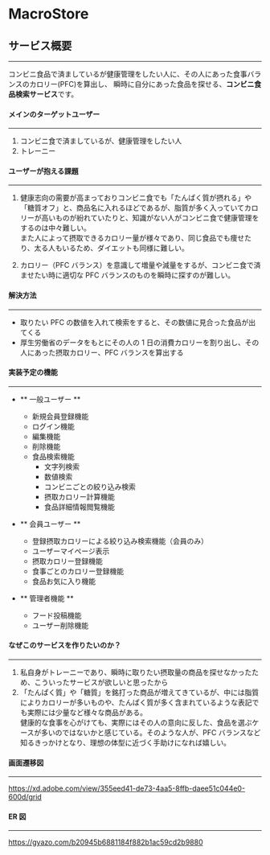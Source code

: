 # MacroStore

## サービス概要

---

コンビニ食品で済ましているが健康管理をしたい人に、その人にあった食事バランスのカロリー(PFC)を算出し、
瞬時に自分にあった食品を探せる、**コンビニ食品検索サービス**です。

#### メインのターゲットユーザー

---

1. コンビニ食で済ましているが、健康管理をしたい人
1. トレーニー

#### ユーザーが抱える課題

---

1. 健康志向の需要が高まっておりコンビニ食でも「たんぱく質が摂れる」や「糖質オフ」と、商品名に入れるほどであるが、脂質が多く入っていてカロリーが高いものが紛れていたりと、知識がない人がコンビニ食で健康管理をするのは中々難しい。  
   また人によって摂取できるカロリー量が様々であり、同じ食品でも痩せたり、太る人もいるため、ダイエットも同様に難しい。

1. カロリー（PFC バランス）を意識して増量や減量をするが、コンビニ食で済ませたい時に適切な PFC バランスのものを瞬時に探すのが難しい。

#### 解決方法

---

- 取りたい PFC の数値を入れて検索をすると、その数値に見合った食品が出てくる
- 厚生労働省のデータをもとにその人の 1 日の消費カロリーを割り出し、その人にあった摂取カロリー、PFC バランスを算出する

#### 実装予定の機能

---

- ** 一般ユーザー **

  - 新規会員登録機能
  - ログイン機能
  - 編集機能
  - 削除機能
  - 食品検索機能
    - 文字列検索
    - 数値検索
    - コンビニごとの絞り込み検索
    - 摂取カロリー計算機能
    - 食品詳細情報閲覧機能

- ** 会員ユーザー **

  - 登録摂取カロリーによる絞り込み検索機能（会員のみ）
  - ユーザーマイページ表示
  - 摂取カロリー登録機能
  - 食事ごとのカロリー登録機能
  - 食品お気に入り機能

- ** 管理者機能 **
  - フード投稿機能
  - ユーザー削除機能

#### なぜこのサービスを作りたいのか？

---

1. 私自身がトレーニーであり、瞬時に取りたい摂取量の商品を探せなかったため、こういったサービスが欲しいと思ったから
1. 「たんぱく質」や「糖質」を銘打った商品が増えてきているが、中には脂質によりカロリーが多いものや、たんぱく質が多く含まれているような表記でも実際には少量など様々な商品がある。  
   健康的な食事を心がけても、実際にはその人の意向に反した、食品を選ぶケースが多いのではないかと感じている。そのような人が、PFC バランスなど知るきっかけとなり、理想の体型に近づく手助けになれば嬉しい。

#### 画面遷移図

---

https://xd.adobe.com/view/355eed41-de73-4aa5-8ffb-daee51c044e0-600d/grid

#### ER 図

---

https://gyazo.com/b20945b6881184f882b1ac59cd2b9880
